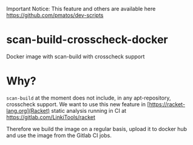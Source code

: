 Important Notice: This feature and others are available here https://github.com/pmatos/dev-scripts

# scan-build-crosscheck-docker

Docker image with scan-build with crosscheck support

# Why?

`scan-build` at the moment does not include, in any apt-repository, crosscheck support.
We want to use this new feature in [https://racket-lang.org](Racket) static analysis running in CI at https://gitlab.com/LinkiTools/racket

Therefore we build the image on a regular basis, upload it to docker hub and use the image from the Gitlab CI jobs. 
